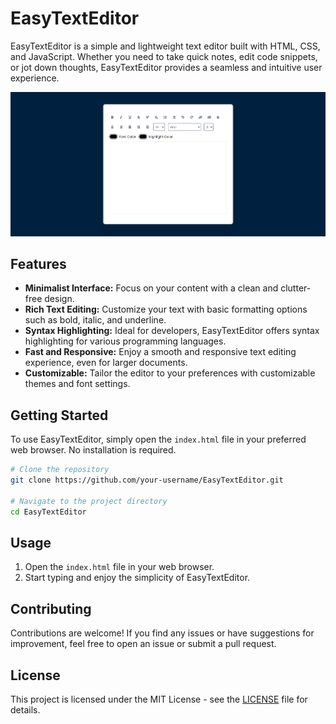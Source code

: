# EasyTextEditor

EasyTextEditor is a simple and lightweight text editor built with HTML, CSS, and JavaScript. Whether you need to take quick notes, edit code snippets, or jot down thoughts, EasyTextEditor provides a seamless and intuitive user experience.

![EasyTextEditor Screenshot](Screenshot_1.png)

## Features

- **Minimalist Interface:** Focus on your content with a clean and clutter-free design.
- **Rich Text Editing:** Customize your text with basic formatting options such as bold, italic, and underline.
- **Syntax Highlighting:** Ideal for developers, EasyTextEditor offers syntax highlighting for various programming languages.
- **Fast and Responsive:** Enjoy a smooth and responsive text editing experience, even for larger documents.
- **Customizable:** Tailor the editor to your preferences with customizable themes and font settings.

## Getting Started

To use EasyTextEditor, simply open the `index.html` file in your preferred web browser. No installation is required.

```bash
# Clone the repository
git clone https://github.com/your-username/EasyTextEditor.git

# Navigate to the project directory
cd EasyTextEditor
```

## Usage

1. Open the `index.html` file in your web browser.
2. Start typing and enjoy the simplicity of EasyTextEditor.

## Contributing

Contributions are welcome! If you find any issues or have suggestions for improvement, feel free to open an issue or submit a pull request.

## License

This project is licensed under the MIT License - see the [LICENSE](LICENSE) file for details.
